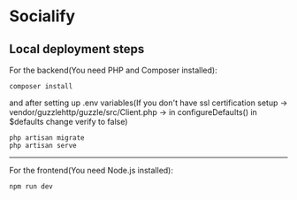 # Socialify

## Local deployment steps

For the backend(You need PHP and Composer installed):
```
composer install
```
and after setting up .env variables(If you don't have ssl certification setup -> vendor/guzzlehttp/guzzle/src/Client.php -> in configureDefaults() in $defaults change verify to false)
```
php artisan migrate
php artisan serve
```
---
For the frontend(You need Node.js installed):
```
npm run dev
```